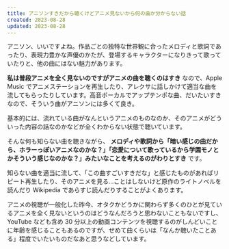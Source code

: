 ```yaml
---
title: アニソンすきだから聴くけどアニメ見ないから何の曲か分からない話
created: 2023-08-28
updated: 2023-08-28
---
```


アニソン、いいですよね。作品ごとの独特な世界観に合ったメロディと歌詞であったり、表現力豊かな声優のかたが、登場するキャラクターになりきって歌っていたりと、他の曲にはない魅力があります。

**私は普段アニメを全く見ないのですがアニメの曲を聴くのはすき** なので、Apple Music でアニメステーションを再生したり、アレクサに話しかけて適当な曲を流してもらったりしています。高音ボーカルでアップテンポな曲、だいたいすきなので、そういう曲がアニソンには多くて良き。

基本的には、流れている曲がなんというアニメのものなのか、そのアニメがどういった内容の話なのかなどが全くわからない状態で聴いています。

そんな何も知らない曲を聴きながら、 **メロディや歌詞から「暗い感じの曲だから、ホラーっぽいアニメなのかな？」「恋愛について歌っているから学園モノとかそういう感じなのかな？」みたいなことを考えるのがわりとすき** です。

知らない曲を適当に流して、「この曲すごいすきだな」と感じたものがあればリピート再生したり、そのアニメを見る…ことはしないけど原作のライトノベルを読んだり Wikipedia であらすじ読んだりすることがよくあります。

アニメの視聴が一般化した昨今、オタクかどうかに関わらず多くのひとが見ているアニメを全く見ないというのはどうなんだろうと思わないこともないですし、YouTube なども含め 30 分以上の動画コンテンツを視聴するのがしんどいことに年齢を感じることもあるのですが、せめて曲くらいは「なんか聴いたことある」程度でいたいものだなあと思うなどしています。
